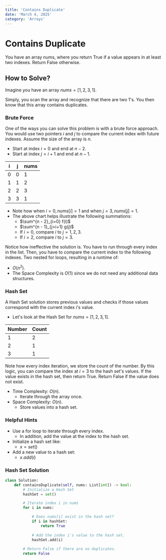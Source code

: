 ```yaml
---
title: 'Contains Duplicate'
date: 'March 4, 2025'
category: 'Arrays'
---
```


# Contains Duplicate

You have an array nums, where you return True if a value appears in at least two indexes. Return False otherwise.

## How to Solve?

Imagine you have an array $nums = [1, 2, 3, 1]$.

Simply, you scan the array and recognize that there are two 1's. You then know that this array contains duplicates.

### Brute Force

One of the ways you can solve this problem is with a brute force approach. You would use two pointers $i$ and $j$ to compare the current index with future indexes. Assume the size of the array is $n$.

- Start at index $i = 0$ and end at $n - 2$.
- Start at index $j = i + 1$ and end at $n - 1$.

|   i   |   j   |   nums    |
|   --- |   --- |   ---     |
|   0   |   0   |   1       |
|   1   |   1   |   2       |
|   2   |   2   |   3       |
|   3   |   3   |   1       |

- Note how when $i = 0, nums[i] = 1$ and  when $j = 3, nums[j] = 1$.
- The above chart helps illustrate the following summations:
    - $\sum^{n - 2}_{i=0} f(i)$
    - $\sum^{n - 1}_{j=i+1} g(j)$
    - If $i = 0$, compare $i$ to $j = 1, 2, 3$.
    - If $i = 2$, compare $i$ to $j = 3$.

Notice how ineffective the solution is. You have to run through every index in the list. Then, you have to compare the current index to the following indexes. Two nested for loops, resulting in a runtime of:
- $O(n^2)$.
- The Space Complexity is $O(1)$ since we do not need any additional data structures.

### Hash Set

A Hash Set solution stores previous values and checks if those values correspond with the current index $i$'s value.

- Let's look at the Hash Set for $nums = [1, 2, 3, 1]$.

|   Number  |   Count   |
|   ---     |   ---     |
|   1       |   2       |
|   2       |   1       |
|   3       |   1       |

Note how every index iteration, we store the count of the number. By this logic, you can compare the index at $i = 3$ to the hash set's values. If the value exists in the hash set, then return True. Return False if the value does not exist.

- Time Complexity: $O(n)$.
    - Iterate through the array once.
- Space Complexity: $O(n)$.
    - Store values into a hash set.

### Helpful Hints
- Use a for loop to iterate through every index.
    - In addition, add the value at the index to the hash set.
- Initialize a hash set like:
    - $x = set()$
- Add a new value to a hash set:
    - $x.add(i)$

### Hash Set Solution

```python
class Solution:
    def containsDuplicate(self, nums: List[int]) -> bool:
        # Initialize a Hash Set
        hashSet = set()

        # Iterate index i in nums
        for i in nums:

            # Does nums[i] exist in the hash set?
            if i in hashSet:
                return True
            
            # Add the index i's value to the hash set.
            hashSet.add(i)
        
        # Return False if there are no duplicates.
        return False

